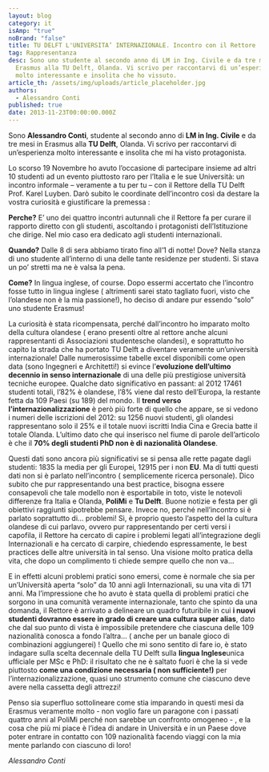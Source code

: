```yaml
---
layout: blog
category: it
isAmp: "true"
noBrand: "false"
title: TU DELFT L'UNIVERSITA’ INTERNAZIONALE. Incontro con il Rettore
tag: Rappresentanza
desc: Sono uno studente al secondo anno di LM in Ing. Civile e da tre mesi in
  Erasmus alla TU Delft, Olanda. Vi scrivo per raccontarvi di un’esperienza
  molto interessante e insolita che ho vissuto.
article_th: /assets/img/uploads/article_placeholder.jpg
authors:
  - Alessandro Conti
published: true
date: 2013-11-23T00:00:00.000Z
---
```

Sono **Alessandro Conti**, studente al secondo anno di **LM in Ing. Civile** e da tre mesi in Erasmus alla **TU Delft**, Olanda. Vi scrivo per raccontarvi di un’esperienza molto interessante e insolita che mi ha visto protagonista.

Lo scorso 19 Novembre ho avuto l’occasione di partecipare insieme ad altri 10 studenti ad un evento piuttosto raro per l’Italia e le sue Università: un incontro informale – veramente a tu per tu – con il Rettore della TU Delft Prof. Karel Luyben. Darò subito le coordinate dell’incontro così da destare la vostra curiosità e giustificare la premessa :

**Perche?** E’ uno dei quattro incontri autunnali che il Rettore fa per curare il rapporto diretto con gli studenti, ascoltando i protagonisti dell’Istituzione che dirige. Nel mio caso era dedicato agli studenti internazionali.

**Quando?** Dalle 8 di sera abbiamo tirato fino all’1 di notte! Dove? Nella stanza di uno studente all’interno di una delle tante residenze per studenti. Si stava un po’ stretti ma ne è valsa la pena.

**Come?** In lingua inglese, of course. Dopo essermi accertato che l’incontro fosse tutto in lingua inglese ( altrimenti sarei stato tagliato fuori, visto che l’olandese non è la mia passione!), ho deciso di andare pur essendo “solo” uno studente Erasmus!

La curiosità è stata ricompensata, perché dall’incontro ho imparato molto della cultura olandese ( erano presenti oltre al rettore anche alcuni rappresentanti di Associazioni studentesche olandesi), e soprattutto ho capito la strada che ha portato TU Delft a diventare veramente un’università internazionale! Dalle numerosissime tabelle excel disponibili come open data (sono Ingegneri e Architetti!) si evince l’**evoluzione dell’ultimo decennio in senso internazionale** di una delle più prestigiose università tecniche europee. Qualche dato significativo en passant: al 2012 17461 studenti totali, l’82% è olandese, l’8% viene dal resto dell’Europa, la restante fetta da 109 Paesi (su 189) del mondo. Il **trend verso l’internazionalizzazione** è però più forte di quello che appare, se si vedono i numeri delle iscrizioni del 2012: su 1256 nuovi studenti, gli olandesi rappresentano solo il 25% e il totale nuovi iscritti India Cina e Grecia batte il totale Olanda. L’ultimo dato che qui inserisco nel fiume di parole dell’articolo è che il **70% degli studenti PhD non è di nazionalità Olandese**.

Questi dati sono ancora più significativi se si pensa alle rette pagate dagli studenti: 1835 la media per gli Europei, 12915 per i non **EU**. Ma di tutti questi dati non si è parlato nell’incontro ( semplicemente ricerca personale). Dico subito che pur rappresentando una best practice, bisogna essere consapevoli che tale modello non è esportabile in toto, viste le notevoli differenze fra Italia e Olanda, **PoliMi** e **Tu Delft**. Buone notizie e festa per gli obiettivi raggiunti sipotrebbe pensare. Invece no, perché nell’incontro si è parlato soprattutto di… problemi! Sì, è proprio questo l’aspetto del la cultura olandese di cui parlavo, ovvero pur rappresentando per certi versi i capofila, il Rettore ha cercato di capire i problemi legati all’integrazione degli Internazionali e ha cercato di carpire, chiedendo espressamente, le best practices delle altre università in tal senso. Una visione molto pratica della vita, che dopo un complimento ti chiede sempre quello che non va…

E in effetti alcuni problemi pratici sono emersi, come è normale che sia per un’Università aperta “solo” da 10 anni agli Internazionali, su una vita di 171 anni. Ma l’impressione che ho avuto è stata quella di problemi pratici che sorgono in una comunità veramente internazionale, tanto che spinto da una domanda, il Rettore è arrivato a delineare un quadro futuribile in cui **i nuovi studenti dovranno essere in grado di creare una cultura super alias**, dato che dal suo punto di vista è impossibile pretendere che ciascuna delle 109 nazionalità conosca a fondo l’altra… ( anche per un banale gioco di combinazioni aggiungerei) ! Quello che mi sono sentito di fare io, è stato indagare sulla scelta decennale della TU Delft sulla **lingua Inglese**unica ufficiale per MSc e PhD: il risultato che ne è saltato fuori è che la si vede piuttosto **come una condizione necessaria ( non sufficiente!)** per l’internazionalizzazione, quasi uno strumento comune che ciascuno deve avere nella cassetta degli attrezzi!

Penso sia superfluo sottolineare come stia imparando in questi mesi da Erasmus veramente molto - non voglio fare un paragone con i passati quattro anni al PoliMi perché non sarebbe un confronto omogeneo - , e la cosa che più mi piace è l’idea di andare in Università e in un Paese dove poter entrare in contatto con 109 nazionalità facendo viaggi con la mia mente parlando con ciascuno di loro!

*Alessandro Conti*